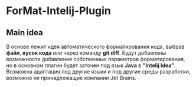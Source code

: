 # ForMat-Intelij-Plugin
## Main idea
В основе лежит идея автоматического форматирования кода, выбрав **файл**, **кусок кода** или через команду **git diff**. Будут добавлены возможности добавления собственных параметров форматирования, но в основном плагин будет заточен под язык **Java** в **"Intelij Idea"**.
Возможна адаптация под другие языки и под другие среды разработки, возможно не принадлежащие компании Jet Brains.